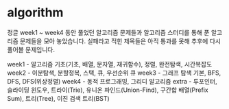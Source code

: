 # algorithm

정글 week1 ~ week4 동안 풀었던 알고리즘 문제들과 알고리즘 스터디를 통해 푼 알고리즘 문제들을 모아 놓았습니다.
실패라고 적힌 제목들은 아직 통과를 못해 추후에 다시 풀어볼 문제입니다.

week1 - 알고리즘 기초(기초, 배열, 문자열, 재귀함수), 정렬, 완전탐색, 시간복잡도
week2 - 이분탐색, 분할정복, 스택, 큐, 우선순위 큐
week3 - 그래프 탐색 기본, BFS, DFS, DFS(위상정렬)
week4 - 동적 프로그래밍, 그리디 알고리즘
extra - 투포인터, 슬라이딩 윈도우, 트라이(Trie), 유니온 파인드(Union-Find), 구간합 배열(Prefix Sum), 트리(Tree), 이진 검색 트리(BST)
